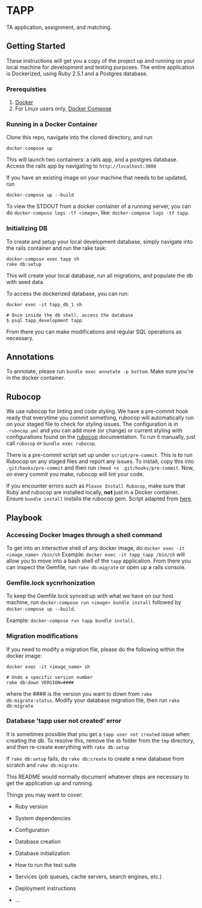 # TAPP
TA application, assignment, and matching.

## Getting Started
These instructions will get you a copy of the project up and running on your
local machine for development and testing purposes. The entire application is
Dockerized, using Ruby 2.5.1 and a Postgres database.

### Prerequisties

1. [Docker](https://docs.docker.com/install/#supported-platforms)
2. For Linux users only, [Docker Compose](https://docs.docker.com/compose/install/)

### Running in a Docker Container
Clone this repo, navigate into the cloned directory, and run 
```
docker-compose up
```

This will launch two containers: a rails app, and a postgres database. Access
the rails app by navigating to `http://localhost:3000`

If you have an existing image on your machine that needs to be updated, run
```
docker-compose up --build
```

To view the STDOUT from a docker container of a running server, you can do
`docker-compose logs -tf <image>`, like: `docker-compose logs -tf tapp`.

### Initializing DB
To create and setup your local development database, simply navigate into the
rails container and run the rake task: 

```
docker-compose exec tapp sh
rake db:setup
```

This will create your local database, run all migrations, and populate the db with seed data.

To access the dockerized database, you can run:
```
docker exec -it tapp_db_1 sh

# Once inside the db shell, access the database
$ psql tapp_development tapp
```
From there you can make modifications and regular SQL operations as necessary.

## Annotations
To annotate, please run `bundle exec annotate -p bottom`. Make sure you're in
the docker container.

## Rubocop
We use rubocop for linting and code styling. We have a pre-commit hook ready
that everytime you commit something, rubocop will automatically run on your
staged file to check for styling issues. The configuration is in `.rubocop.yml`
and you can add more (or change) or current styling with configurations found
on the [rubocop](https://rubocop.readthedocs.io/en/latest/) documentation.  To
run it manually, just call `rubocop` or `bundle exec rubocop`.

There is a pre-commit script set up under `script/pre-commit`. This is to run
Rubocop on any staged files and report any issues. To install, copy this into
`.git/hooks/pre-commit` and then run `chmod +x .git/hooks/pre-commit`. Now, on
every commit you make, rubocop will lint your code.

If you encounter errors such as `Please Install Rubocop`, make sure that Ruby
and rubocop are installed locally, **not** just in a Docker container. Ensure
`bundle install` installs the rubocop gem. Script adapted from
[here](http://gmodarelli.com/2015/01/code_reviews_rubocop_pre_commit/).

## Playbook
### Accessing Docker Images through a shell command
To get into an interactive shell of any docker image, do `docker exec -it
<image_name> /bin/sh` Example: `docker exec -it tapp_tapp /bin/sh` will allow
you to move into a bash shell of the `tapp` application.  From there you can
inspect the Gemfile, run `rake db:migrate` or open up a rails console.

### Gemfile.lock sycnrhonization
To keep the Gemfile.lock synced up with what we have on our host machine, run
`docker-compose run <image> bundle install` followed by `docker-compose up
--build`.  

Example: `docker-compose run tapp bundle install`.

### Migration modifications
If you need to modify a migration file, please do the following within the
docker image: 
```
docker exec -it <image_name> sh 

# Undo a specific version number
rake db:down VERSION=####
```
where the #### is the version you want to down from `rake db:migrate:status`.
Modify your database migration file, then run `rake db:migrate`

### Database 'tapp user not created' error
It is sometimes possible that you get a `tapp user not created` issue when
creating the db. To resolve this, remove the `db` folder from the `tmp`
directory, and then re-create everything with `rake db:setup`

If `rake db:setup` fails, do `rake db:create` to create a new database from
scratch and `rake db:migrate`.

This README would normally document whatever steps are necessary to get the
application up and running.

Things you may want to cover:

* Ruby version

* System dependencies

* Configuration

* Database creation

* Database initialization

* How to run the test suite

* Services (job queues, cache servers, search engines, etc.)

* Deployment instructions

* ...

